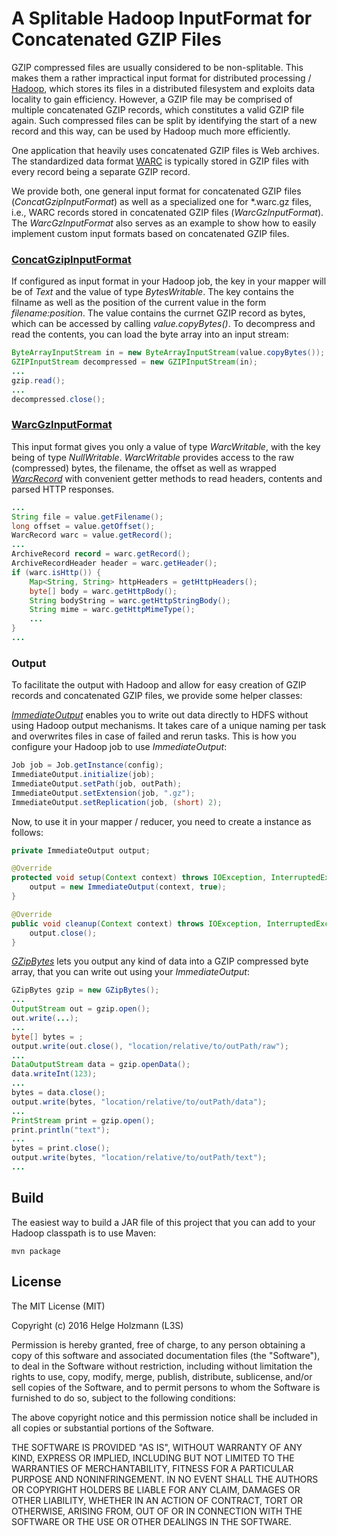 # A Splitable Hadoop InputFormat for Concatenated GZIP Files

GZIP compressed files are usually considered to be non-splitable.
This makes them a rather impractical input format for distributed processing / [Hadoop](http://hadoop.apache.org), which stores its files in a distributed filesystem and exploits data locality to gain efficiency.
However, a GZIP file may be comprised of multiple concatenated GZIP records, which constitutes a valid GZIP file again.
Such compressed files can be split by identifying the start of a new record and this way, can be used by Hadoop much more efficiently.

One application that heavily uses concatenated GZIP files is Web archives.
The standardized data format [WARC](https://en.wikipedia.org/wiki/Web_ARChive) is typically stored in GZIP files with every record being a separate GZIP record.

We provide both, one general input format for concatenated GZIP files (*ConcatGzipInputFormat*) as well as a specialized one for \*.warc.gz files, i.e., WARC records stored in concatenated GZIP files (*WarcGzInputFormat*). The *WarcGzInputFormat* also serves as an example to show how to easily implement custom input formats based on concatenated GZIP files.

### [ConcatGzipInputFormat](src/main/de/l3s/concatgz/io/ConcatGzipInputFormat.java)

If configured as input format in your Hadoop job, the key in your mapper will be of *Text* and the value of type *BytesWritable*.
The key contains the filname as well as the position of the current value in the form *filename:position*.
The value contains the currnet GZIP record as bytes, which can be accessed by calling *value.copyBytes()*.
To decompress and read the contents, you can load the byte array into an input stream:

```java
ByteArrayInputStream in = new ByteArrayInputStream(value.copyBytes());
GZIPInputStream decompressed = new GZIPInputStream(in);
...
gzip.read();
...
decompressed.close();
```

### [WarcGzInputFormat](src/main/de/l3s/concatgz/io/warc/WarcGzInputFormat.java)

This input format gives you only a value of type *WarcWritable*, with the key being of type *NullWritable*.
*WarcWritable* provides access to the raw (compressed) bytes, the filename, the offset as well as wrapped *[WarcRecord](src/main/de/l3s/concatgz/data/WarcRecord.java)* with convenient getter methods to read headers, contents and parsed HTTP responses.

```java
...
String file = value.getFilename();
long offset = value.getOffset();
WarcRecord warc = value.getRecord();
...
ArchiveRecord record = warc.getRecord();
ArchiveRecordHeader header = warc.getHeader();
if (warc.isHttp()) {
    Map<String, String> httpHeaders = getHttpHeaders();
    byte[] body = warc.getHttpBody();
    String bodyString = warc.getHttpStringBody();
    String mime = warc.getHttpMimeType();
    ...
}
...
```

### Output

To facilitate the output with Hadoop and allow for easy creation of GZIP records and concatenated GZIP files, we provide some helper classes:

[*ImmediateOutput*](src/main/de/l3s/concatgz/io/ImmediateOutput.java) enables you to write out data directly to HDFS without using Hadoop output mechanisms.
It takes care of a unique naming per task and overwrites files in case of failed and rerun tasks.
This is how you configure your Hadoop job to use *ImmediateOutput*:
```java
Job job = Job.getInstance(config);
ImmediateOutput.initialize(job);
ImmediateOutput.setPath(job, outPath);
ImmediateOutput.setExtension(job, ".gz");
ImmediateOutput.setReplication(job, (short) 2);
```

Now, to use it in your mapper / reducer, you need to create a instance as follows:

```java
private ImmediateOutput output;

@Override
protected void setup(Context context) throws IOException, InterruptedException {
    output = new ImmediateOutput(context, true);
}

@Override
public void cleanup(Context context) throws IOException, InterruptedException {
    output.close();
}
```

[*GZipBytes*](src/main/de/l3s/concatgz/util/GZipBytes.java) lets you output any kind of data into a GZIP compressed byte array, that you can write out using your *ImmediateOutput*:

```java
GZipBytes gzip = new GZipBytes();
...
OutputStream out = gzip.open();
out.write(...);
...
byte[] bytes = ;
output.write(out.close(), "location/relative/to/outPath/raw");
...
DataOutputStream data = gzip.openData();
data.writeInt(123);
...
bytes = data.close();
output.write(bytes, "location/relative/to/outPath/data");
...
PrintStream print = gzip.open();
print.println("text");
...
bytes = print.close();
output.write(bytes, "location/relative/to/outPath/text");
...
```

## Build

The easiest way to build a JAR file of this project that you can add to your Hadoop classpath is to use Maven:

`mvn package`

## License

The MIT License (MIT)

Copyright (c) 2016 Helge Holzmann (L3S)

Permission is hereby granted, free of charge, to any person obtaining a copy of this software and associated documentation files (the "Software"), to deal in the Software without restriction, including without limitation the rights to use, copy, modify, merge, publish, distribute, sublicense, and/or sell copies of the Software, and to permit persons to whom the Software is furnished to do so, subject to the following conditions:

The above copyright notice and this permission notice shall be included in all copies or substantial portions of the Software.

THE SOFTWARE IS PROVIDED "AS IS", WITHOUT WARRANTY OF ANY KIND, EXPRESS OR IMPLIED, INCLUDING BUT NOT LIMITED TO THE WARRANTIES OF MERCHANTABILITY, FITNESS FOR A PARTICULAR PURPOSE AND NONINFRINGEMENT. IN NO EVENT SHALL THE AUTHORS OR COPYRIGHT HOLDERS BE LIABLE FOR ANY CLAIM, DAMAGES OR OTHER LIABILITY, WHETHER IN AN ACTION OF CONTRACT, TORT OR OTHERWISE, ARISING FROM, OUT OF OR IN CONNECTION WITH THE SOFTWARE OR THE USE OR OTHER DEALINGS IN THE SOFTWARE.
